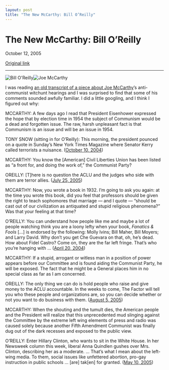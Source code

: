 ```yaml
---
layout: post
title: "The New McCarthy: Bill O’Reilly"
---
```

The New McCarthy: Bill O’Reilly
===============================

October 12, 2005

[Original link](http://www.aaronsw.com/weblog/newmccarthy)

* * * * *

![Bill O'Reilly](image1_newmccarthy)![Joe McCarthy](image2_newmccarthy)

I was reading [an old transcript of a piece about Joe
McCarthy](http://chron.edgecity.net/story/2004/3/15/9333/53123)’s
anti-communist witchunt hearings and I was surprised to find that some
of his comments sounded awfully familiar. I did a little googling, and I
think I figured out why:

MCCARTHY: A few days ago I read that President Eisenhower expressed the
hope that by election time in 1954 the subject of Communism would be a
dead and forgotten issue. The raw, harsh unpleasant fact is that
Communism is an issue and will be an issue in 1954.

TONY SNOW (sitting in for O’Reilly): This morning, the president pounced
on a quote in Sunday’s New York Times Magazine where Senator Kerry
called terrorists a nuisance. ([October 10,
2004](http://mediamatters.org/items/200410130005))

MCCARTHY: You know the [American] Civil Liberties Union has been listed
as “a front for, and doing the work of,” the Communist Party?

OREILLY: [T]here is no question the ACLU and the judges who side with
them are terror allies. ([July 25,
2005](http://mediamatters.org/items/200507260002))

MCCARTHY: Now, you wrote a book in 1932. I’m going to ask you again: at
the time you wrote this book, did you feel that professors should be
given the right to teach sophomores that marriage — and I quote —
“should be cast out of our civilization as antiquated and stupid
religious phenomena?” Was that your feeling at that time?

O’REILLY: You can understand how people like me and maybe a lot of
people watching think you are a loony lefty when your book, *Fanatics &
Fools* […] is endorsed by the following: Molly Ivins; Bill Maher, Bill
Moyers; and Larry David. Why don’t you get Che Guevara on that, oh, he’s
dead. How about Fidel Castro? Come on, they are the far left fringe.
That’s who you’re hanging with … ([April 20,
2004](http://mediamatters.org/items/200404210002))

MCCARTHY: If a stupid, arrogant or witless man in a position of power
appears before our Committee and is found aiding the Communist Party, he
will be exposed. The fact that he might be a General places him in no
special class as far as I am concerned.

OREILLY: The only thing we can do is hold people who raise and give
money to the ACLU accountable. In the weeks to come, The Factor will
tell you who these people and organizations are, so you can decide
whether or not you want to do business with them. ([August 5,
2005](http://www.foxnews.com/story/0,2933,164837,00.html))

MCCARTHY: When the shouting and the tumult dies, the American people and
the President will realize that this unprecedented mud slinging against
the Committee by the extreme left wing elements of press and radio was
caused solely because another Fifth Amendment Communist was finally dug
out of the dark recesses and exposed to the public view.

O’REILLY: Enter Hillary Clinton, who wants to sit in the White House. In
her Newsweek column this week, liberal Anna Quindlen gushes over Mrs.
Clinton, describing her as a moderate. … That’s what I mean about the
left-wing media. To them, social issues like unfettered abortion,
pro-gay instruction in public schools … [are] tak[en] for granted. ([May
10, 2005](http://www.foxnews.com/story/0,2933,156041,00.html))

[image1_newmccarthy]: image1_newmccarthy.jpg
[image2_newmccarthy]: image2_newmccarthy.jpg